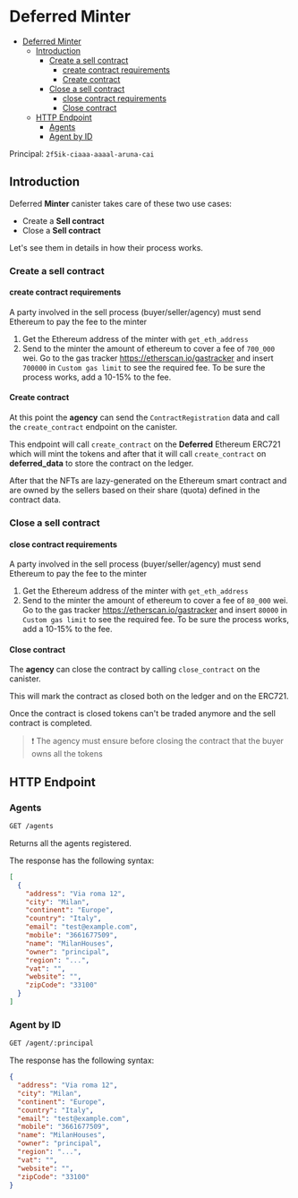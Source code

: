 # Deferred Minter

- [Deferred Minter](#deferred-minter)
  - [Introduction](#introduction)
    - [Create a sell contract](#create-a-sell-contract)
      - [create contract requirements](#create-contract-requirements)
      - [Create contract](#create-contract)
    - [Close a sell contract](#close-a-sell-contract)
      - [close contract requirements](#close-contract-requirements)
      - [Close contract](#close-contract)
  - [HTTP Endpoint](#http-endpoint)
    - [Agents](#agents)
    - [Agent by ID](#agent-by-id)

Principal: `2f5ik-ciaaa-aaaal-aruna-cai`

## Introduction

Deferred **Minter** canister takes care of these two use cases:

- Create a **Sell contract**
- Close a **Sell contract**

Let's see them in details in how their process works.

### Create a sell contract

#### create contract requirements

A party involved in the sell process (buyer/seller/agency) must send Ethereum to pay the fee to the minter

1. Get the Ethereum address of the minter with `get_eth_address`
2. Send to the minter the amount of ethereum to cover a fee of `700_000` wei. Go to the gas tracker <https://etherscan.io/gastracker> and insert `700000` in `Custom gas limit` to see the required fee. To be sure the process works, add a 10-15% to the fee.

#### Create contract

At this point the **agency** can send the `ContractRegistration` data and call the `create_contract` endpoint on the canister.

This endpoint will call `create_contract` on the **Deferred** Ethereum ERC721 which will mint the tokens and after that it will call `create_contract` on **deferred_data** to store the contract on the ledger.

After that the NFTs are lazy-generated on the Ethereum smart contract and are owned by the sellers based on their share (quota) defined in the contract data.

### Close a sell contract

#### close contract requirements

A party involved in the sell process (buyer/seller/agency) must send Ethereum to pay the fee to the minter

1. Get the Ethereum address of the minter with `get_eth_address`
2. Send to the minter the amount of ethereum to cover a fee of `80_000` wei. Go to the gas tracker <https://etherscan.io/gastracker> and insert `80000` in `Custom gas limit` to see the required fee. To be sure the process works, add a 10-15% to the fee.

#### Close contract

The **agency** can close the contract by calling `close_contract` on the canister.

This will mark the contract as closed both on the ledger and on the ERC721.

Once the contract is closed tokens can't be traded anymore and the sell contract is completed.

> ❗ The agency must ensure before closing the contract that the buyer owns all the tokens

## HTTP Endpoint

### Agents

```txt
GET /agents
```

Returns all the agents registered.

The response has the following syntax:

```json
[
  {
    "address": "Via roma 12",
    "city": "Milan",
    "continent": "Europe",
    "country": "Italy",
    "email": "test@example.com",
    "mobile": "3661677509",
    "name": "MilanHouses",
    "owner": "principal",
    "region": "...",
    "vat": "",
    "website": "",
    "zipCode": "33100"
  }
]
```

### Agent by ID

```txt
GET /agent/:principal
```

The response has the following syntax:

```json
{
  "address": "Via roma 12",
  "city": "Milan",
  "continent": "Europe",
  "country": "Italy",
  "email": "test@example.com",
  "mobile": "3661677509",
  "name": "MilanHouses",
  "owner": "principal",
  "region": "...",
  "vat": "",
  "website": "",
  "zipCode": "33100"
}
```
